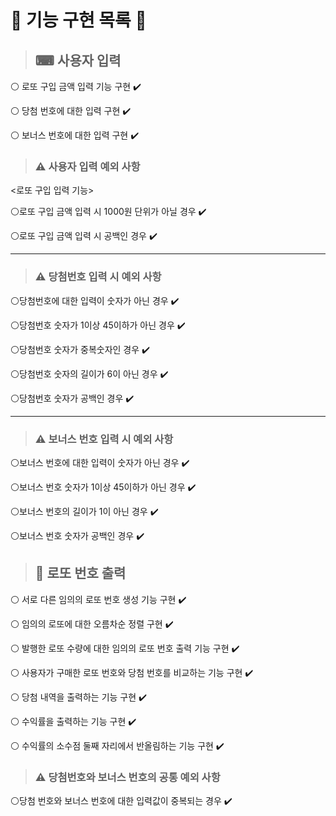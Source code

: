 # 🎱 기능 구현 목록 🎱

>## ⌨ 사용자 입력

⚪ 로또 구입 금액 입력 기능 구현 ✔️

⚪ 당첨 번호에 대한 입력 구현 ✔️

⚪ 보너스 번호에 대한 입력 구현 ✔️

>### ⚠ 사용자 입력 예외 사항

<로또 구입 입력 기능>

⚪로또 구입 금액 입력 시 1000원 단위가 아닐 경우 ✔️

⚪로또 구입 금액 입력 시 공백인 경우 ✔️

-----------------------------------------------
>### ⚠ 당첨번호 입력 시 예외 사항

⚪당첨번호에 대한 입력이 숫자가 아닌 경우 ✔️

⚪당첨번호 숫자가 1이상 45이하가 아닌 경우 ✔️

⚪당첨번호 숫자가 중복숫자인 경우 ✔️

⚪당첨번호 숫자의 길이가 6이 아닌 경우 ✔️

⚪당첨번호 숫자가 공백인 경우 ✔️

-----------------------------------------------
>### ⚠ 보너스 번호 입력 시 예외 사항


⚪보너스 번호에 대한 입력이 숫자가 아닌 경우 ✔️

⚪보너스 번호 숫자가 1이상 45이하가 아닌 경우 ✔️

⚪보너스 번호의 길이가 1이 아닌 경우 ✔️

⚪보너스 번호 숫자가 공백인 경우 ✔️



>## 🔢 로또 번호 출력

⚪ 서로 다른 임의의 로또 번호 생성 기능 구현 ✔️

⚪ 임의의 로또에 대한 오름차순 정렬 구현 ✔️

⚪ 발행한 로또 수량에 대한 임의의 로또 번호 출력 기능 구현 ✔️

⚪ 사용자가 구매한 로또 번호와 당첨 번호를 비교하는 기능 구현 ✔️

⚪ 당첨 내역을 출력하는 기능 구현 ✔️

⚪ 수익률을 출력하는 기능 구현 ✔️

⚪ 수익률의 소수점 둘째 자리에서 반올림하는 기능 구현 ✔️

>### ⚠ 당첨번호와 보너스 번호의 공통 예외 사항

⚪당첨 번호와 보너스 번호에 대한 입력값이 중복되는 경우 ✔️